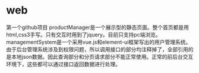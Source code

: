 # web
第一个github项目
productManager是一个展示型的静态页面。整个首页都是用html,css3手写。只有交互时用到了jquery。目前只支持pc端浏览。
managementSystem是一个采用vue.js和element-ui框架写出的用户管理系统。由于后台管理系统涉及到权限问题，所以调用接口的部分均注释掉了，全部引用的是本地json数据。因此查询部分和分页请求部分不能正常使用。正常的前后台交互环境下，这些都可以通过接口返回数据进行处理。
